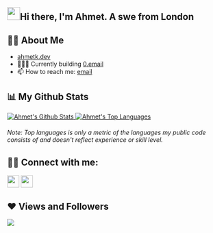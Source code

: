 <h2>
  <img src="https://raw.githubusercontent.com/MartinHeinz/MartinHeinz/master/wave.gif" width="30px">Hi there, I'm Ahmet. A swe from London
</h2>

## 🙋‍♂️ About Me

- [ahmetk.dev](https://dub.sh/ahmet)
- 🧑🏻‍💻 Currently building [0.email](https://dub.sh/zerodotemailgh)
- 📫 How to reach me: [email](mailto:ahmetskilinc@icloud.com)

## 📊 My Github Stats

<a href="https://github.com/ahmetskilinc/github-readme-stats">
  <img alt="Ahmet's Github Stats" src="https://github-readme-stats.vercel.app/api?username=ahmetskilinc&show_icons=true&count_private=true&theme=react&hide_border=true&bg_color=0D1117" />
</a>
<a href="https://github.com/ahmetskilinc/github-readme-stats">
  <img alt="Ahmet's Top Languages" src="https://github-readme-stats.vercel.app/api/top-langs/?username=ahmetskilinc&langs_count=8&count_private=true&layout=compact&theme=react&hide_border=true&bg_color=0D1117" />
</a>
<h6>Note: Top languages is only a metric of the languages my public code consists of and doesn't reflect experience or skill level.</h6>

## 🤙🏼 Connect with me:

<p align="left">
  <a href="https://www.linkedin.com/in/ahmetskilinc/"><img src="https://img.icons8.com/fluent/48/000000/linkedin.png" height="28px" /></a>
  <a href="https://www.instagram.com/ahmet_______k/"><img src="https://img.icons8.com/fluent/48/000000/instagram-new.png" height="28px" /></a>
</p>

## ❤️ Views and Followers

<a href="https://github.com/ahmetskilinc/github-profile-views-counter">
    <img src="https://komarev.com/ghpvc/?username=ahmetskilinc">
</a>
